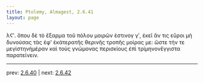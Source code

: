 ```yaml
---
title: Ptolemy, Almagest, 2.6.41
layout: page
---
```


λϚʹ. ὅπου δὲ τὸ ἔξαρμα τοῦ πόλου μοιρῶν ἐστινογ γʹ, ἐκεῖ ἄν τις εὕροι μὴ δυνούσας τὰς ἐφ' ἑκάτερατῆς θερινῆς τροπῆς μοίρας με: ὥστε τήν τε μεγίστηνἡμέραν καὶ τοὺς γνώμονας περισκίους ἐπὶ τρίμηνονἔγγιστα παρατείνειν.

---

prev: [2.6.40](../2.6.40/) | next: [2.6.42](../2.6.42/)

